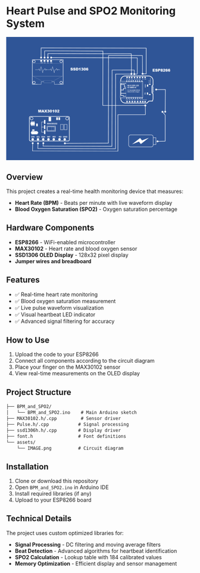 # Heart Pulse and SPO2 Monitoring System

![Circuit Diagram](assets/IMAGE.png)

## Overview

This project creates a real-time health monitoring device that measures:
- **Heart Rate (BPM)** - Beats per minute with live waveform display
- **Blood Oxygen Saturation (SPO2)** - Oxygen saturation percentage

## Hardware Components

- **ESP8266** - WiFi-enabled microcontroller
- **MAX30102** - Heart rate and blood oxygen sensor
- **SSD1306 OLED Display** - 128x32 pixel display
- **Jumper wires and breadboard**

## Features

- ✅ Real-time heart rate monitoring
- ✅ Blood oxygen saturation measurement
- ✅ Live pulse waveform visualization
- ✅ Visual heartbeat LED indicator
- ✅ Advanced signal filtering for accuracy

## How to Use

1. Upload the code to your ESP8266
2. Connect all components according to the circuit diagram
3. Place your finger on the MAX30102 sensor
4. View real-time measurements on the OLED display

## Project Structure

```
├── BPM_and_SPO2/
│   └── BPM_and_SPO2.ino    # Main Arduino sketch
├── MAX30102.h/.cpp         # Sensor driver
├── Pulse.h/.cpp           # Signal processing
├── ssd1306h.h/.cpp        # Display driver
├── font.h                 # Font definitions
└── assets/
    └── IMAGE.png          # Circuit diagram
```

## Installation

1. Clone or download this repository
2. Open `BPM_and_SPO2.ino` in Arduino IDE
3. Install required libraries (if any)
4. Upload to your ESP8266 board

## Technical Details

The project uses custom optimized libraries for:
- **Signal Processing** - DC filtering and moving average filters
- **Beat Detection** - Advanced algorithms for heartbeat identification
- **SPO2 Calculation** - Lookup table with 184 calibrated values
- **Memory Optimization** - Efficient display and sensor management
